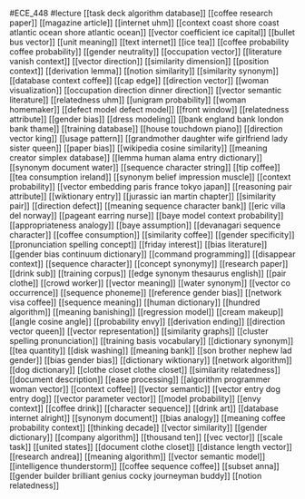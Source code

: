 #ECE_448
#lecture
[[task deck algorithm database]]
[[coffee research paper]]
[[magazine article]]
[[internet uhm]]
[[context coast shore coast atlantic ocean shore atlantic ocean]]
[[vector coefficient ice capital]]
[[bullet bus vector]]
[[unit meaning]]
[[text internet]]
[[ice tea]]
[[coffee probability coffee probability]]
[[gender neutrality]]
[[occupation vector]]
[[literature vanish context]]
[[vector direction]]
[[similarity dimension]]
[[position context]]
[[derivation lemma]]
[[notion similarity]]
[[similarity synonym]]
[[database context coffee]]
[[cap edge]]
[[direction vector]]
[[woman visualization]]
[[occupation direction dinner direction]]
[[vector semantic literature]]
[[relatedness uhm]]
[[unigram probability]]
[[woman homemaker]]
[[defect model defect model]]
[[front window]]
[[relatedness attribute]]
[[gender bias]]
[[dress modeling]]
[[bank england bank london bank thame]]
[[training database]]
[[house touchdown piano]]
[[direction vector king]]
[[usage pattern]]
[[grandmother daughter wife girlfriend lady sister queen]]
[[paper bias]]
[[wikipedia cosine similarity]]
[[meaning creator simplex database]]
[[lemma human alama entry dictionary]]
[[synonym document water]]
[[sequence character string]]
[[tip coffee]]
[[tea consumption ireland]]
[[synonym belief impression muscle]]
[[context probability]]
[[vector embedding paris france tokyo japan]]
[[reasoning pair attribute]]
[[wiktionary entry]]
[[jurassic ian martin chapter]]
[[similarity pair]]
[[direction defect]]
[[meaning sequence character bank]]
[[eric villa del norway]]
[[pageant earring nurse]]
[[baye model context probability]]
[[appropriateness analogy]]
[[baye assumption]]
[[devanagari sequence character]]
[[coffee consumption]]
[[similarity coffee]]
[[gender specificity]]
[[pronunciation spelling concept]]
[[friday interest]]
[[bias literature]]
[[gender bias continuum dictionary]]
[[command programming]]
[[disappear context]]
[[sequence character]]
[[concept synonymy]]
[[research paper]]
[[drink sub]]
[[training corpus]]
[[edge synonym thesaurus english]]
[[pair clothe]]
[[crowd worker]]
[[vector meaning]]
[[water synonym]]
[[vector co occurrence]]
[[sequence phoneme]]
[[reference gender bias]]
[[network visa coffee]]
[[sequence meaning]]
[[human dictionary]]
[[hundred algorithm]]
[[meaning banishing]]
[[regression model]]
[[cream makeup]]
[[angle cosine angle]]
[[probability envy]]
[[derivation ending]]
[[direction vector queen]]
[[vector representation]]
[[similarity graphs]]
[[cluster spelling pronunciation]]
[[training basis vocabulary]]
[[dictionary synonym]]
[[tea quantity]]
[[disk washing]]
[[meaning bank]]
[[son brother nephew lad gender]]
[[bias gender bias]]
[[dictionary wiktionary]]
[[network algorithm]]
[[dog dictionary]]
[[clothe closet clothe closet]]
[[similarity relatedness]]
[[document description]]
[[ease processing]]
[[algorithm programmer woman vector]]
[[context coffee]]
[[vector semantic]]
[[vector entry dog entry dog]]
[[vector parameter vector]]
[[model probability]]
[[envy context]]
[[coffee drink]]
[[character sequence]]
[[drink art]]
[[database internet alright]]
[[synonym document]]
[[bias analogy]]
[[meaning coffee probability context]]
[[thinking decade]]
[[vector similarity]]
[[gender dictionary]]
[[company algorithm]]
[[thousand ten]]
[[vec vector]]
[[scale task]]
[[united states]]
[[document clothe closet]]
[[distance length vector]]
[[research andrea]]
[[meaning algorithm]]
[[vector semantic model]]
[[intelligence thunderstorm]]
[[coffee sequence coffee]]
[[subset anna]]
[[gender builder brilliant genius cocky journeyman buddy]]
[[notion relatedness]]
